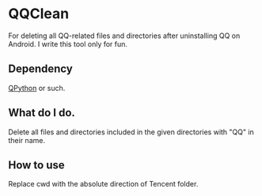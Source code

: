 ﻿# QQClean
For deleting all QQ-related files and directories after uninstalling QQ on Android.
I write this tool only for fun.
## Dependency
[QPython](https://play.google.com/store/apps/details?id=org.qpython.qpy) or such.
## What do I do.
Delete all files and directories included in the given directories with "QQ" in their name.
## How to use
Replace cwd with the absolute direction of Tencent folder.
